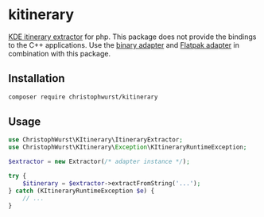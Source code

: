 # kitinerary

[KDE itinerary extractor](https://github.com/KDE/itinerary) for php. This package does not provide the bindings to the C++ applications. Use the [binary adapter](https://packagist.org/packages/christophwurst/kitinerary-bin) and [Flatpak adapter](https://packagist.org/packages/christophwurst/kitinerary-flatpak) in combination with this package.

## Installation

```sh
composer require christophwurst/kitinerary
```

## Usage

```php
use ChristophWurst\KItinerary\ItineraryExtractor;
use ChristophWurst\KItinerary\Exception\KItineraryRuntimeException;

$extractor = new Extractor(/* adapter instance */);

try {
    $itinerary = $extractor->extractFromString('...');
} catch (KItineraryRuntimeException $e) {
    // ...
}
```
